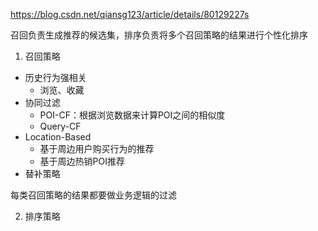 https://blog.csdn.net/qiansg123/article/details/80129227s

召回负责生成推荐的候选集，排序负责将多个召回策略的结果进行个性化排序

1. 召回策略
- 历史行为强相关
    - 浏览、收藏
- 协同过滤
    - POI-CF：根据浏览数据来计算POI之间的相似度
    - Query-CF
- Location-Based
    - 基于周边用户购买行为的推荐
    - 基于周边热销POI推荐
- 替补策略

每类召回策略的结果都要做业务逻辑的过滤

2. 排序策略
